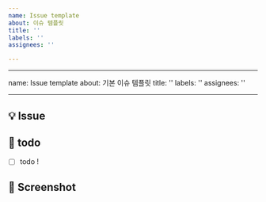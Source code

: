 ```yaml
---
name: Issue template
about: 이슈 템플릿
title: ''
labels: ''
assignees: ''

---
```


---
name: Issue template
about: 기본 이슈 템플릿
title: ''
labels: ''
assignees: ''

---

## 💡 Issue
<!-- 이슈에 대한 내용을 설명해주세요. -->

## 📝  todo
- [ ] todo !
<!-- 해야 할 일들을 적어주세요. -->


## 📸 Screenshot
<!-- 관련된 Figma Screenshot을 추가해주세요. -->
